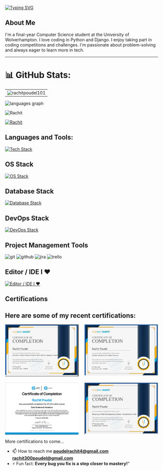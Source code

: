 <a href="https://git.io/typing-svg">
  <img src="https://readme-typing-svg.demolab.com?font=Poppins&weight=700&size=70&duration=4000&pause=1000&color=F7F7F7&background=000000&center=true&vCenter=true&width=1125&height=320&lines=Hello%2C+Everyone%F0%9F%91%8B;I'm+Rachit+Poudel." alt="Typing SVG" />
</a>

## About Me
I'm a final-year Computer Science student at the University of Wolverhampton. I love coding in Python and Django. I enjoy taking part in coding competitions and challenges. I'm passionate about problem-solving and always eager to learn more in tech.
<br>
<hr>

# 📊 GitHub Stats:
<table border="0" style="border: red">
  <tr style="border: none">
    <td style=" border: none">
      <picture style=" border: none">
        <source media="(prefers-color-scheme: dark)" srcset="https://github-readme-stats.vercel.app/api?username=rachitpoudel101&show_icons=true&locale=en&theme=white">
        <img src="https://github-readme-stats.vercel.app/api?username=rachitpoudel101&show_icons=true&locale=en" alt="rachitpoudel101" />
      </picture>
    </td>
  </tr>
</table>




<img src="https://github-readme-stats.vercel.app/api/top-langs?locale=en&hide_title=false&layout=compact&card_width=320&langs_count=10&theme=dark&hide_border=true&username=rachitpoudel101" height="180" alt="languages graph"/>
<p align="left"> 
  <img src="https://komarev.com/ghpvc/?username=rachitpoudel101&label=Profile%20views&color=0e75b6&style=flat" alt="Rachit" /> 
</p>

<p align="left">
  <a href="https://github.com/ryo-ma/github-profile-trophy">
    <img src="https://github-profile-trophy.vercel.app/?username=rachitpoudel101" alt="Rachit" />
  </a>
</p>

## Languages and Tools:
<div align="left">
  <a href="https://skills.thijs.gg" target="_blank">
    <img src="https://skillicons.dev/icons?i=python,js,django,php,html,css,c&theme=light" alt="Tech Stack" />
  </a>
</div>

## OS Stack
<div align="left">
  <a href="https://skills.thijs.gg" target="_blank">
    <img src="https://skillicons.dev/icons?i=linux,ubuntu,kali,bash&theme=dark" alt="OS Stack" />
  </a>
</div>

## Database Stack
<div align="left">
  <a href="https://skills.thijs.gg" target="_blank">
    <img src="https://skillicons.dev/icons?i=mysql&theme=dark" alt="Database Stack" />
  </a>
</div>

## DevOps Stack
<div align="left">
  <a href="https://skills.thijs.gg" target="_blank">
    <img src="https://skillicons.dev/icons?i=aws,azure,gcp&theme=dark" alt="DevOps Stack" />
  </a>
</div>

## Project Management Tools
<div align="left">
  <img src="https://www.vectorlogo.zone/logos/git-scm/git-scm-icon.svg" alt="git" title="git" width="40" height="40"/>  
  <img src="https://www.vectorlogo.zone/logos/github/github-icon.svg" alt="github" title="github" width="40" height="40"/>
  <img src="https://www.vectorlogo.zone/logos/atlassian_jira/atlassian_jira-icon.svg" alt="jira" title="jira" width="40" height="40"/> 
  <img src="https://www.vectorlogo.zone/logos/trello/trello-icon.svg" alt="trello" title="trello" width="40" height="40"/>
</div>

## Editor / IDE I ♥
<div align="left">
  <a href="https://skills.thijs.gg" target="_blank">
    <img src="https://skillicons.dev/icons?i=vscode,eclipse&theme=dark" alt="Editor / IDE I ♥ "/>
  </a>
</div>

## Certifications
<div align="left">
  <h2>Here are some of my recent certifications:</h2>
  <div style="display: grid; grid-template-columns: repeat(2, 1fr); gap: 20px; justify-items: center; align-items: center;">
    <img src="https://github.com/rachitpoudel101/Certifications/blob/main/Django_tutorial.jpg" alt="Django Tutorial" width="300" />
    <img src="https://github.com/rachitpoudel101/Certifications/blob/main/Python kib for data science.jpg" alt="Python Library for Data Science" width="300" />
    <img src="https://github.com/rachitpoudel101/Certifications/blob/main/Data%20Science%20And%20Analytics.png" alt="Data Science And Analytics" width="300" />
    <img src="https://github.com/rachitpoudel101/Certifications/blob/main/C%23.png" alt="C#" width="300" />
  </div>
  <p>More certifications to come...</p>
</div>

- 📫 How to reach me **[poudelrachit4@gmail.com](mailto:poudelrachit4@gmail.com)**
**[rachit300poudel@gmail.com](mailto:rachit300poudel@gmail.com)**
- ⚡ Fun fact:  **Every bug you fix is a step closer to mastery!**"
